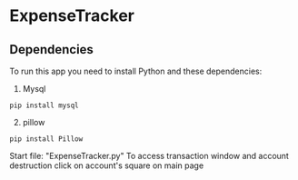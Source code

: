 # ExpenseTracker
## Dependencies
To run this app you need to install Python and these dependencies:
1. Mysql
```
pip install mysql
```
2. pillow
```
pip install Pillow
```

Start file: "ExpenseTracker.py"
To access transaction window and account destruction click on account's square on main page
